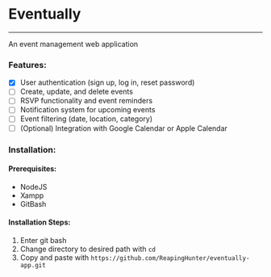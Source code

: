 
Eventually
==========

***

An event management web application 

### Features:
- [x] User authentication (sign up, log in, reset password)
- [ ] Create, update, and delete events
- [ ] RSVP functionality and event reminders
- [ ] Notification system for upcoming events
- [ ] Event filtering (date, location, category)
- [ ] (Optional) Integration with Google Calendar or Apple Calendar

### Installation:
#### Prerequisites:
- NodeJS
- Xampp
- GitBash

#### Installation Steps:
1. Enter git bash
2. Change directory to desired path with `cd`
3. Copy and paste with `https://github.com/ReapingHunter/eventually-app.git`
